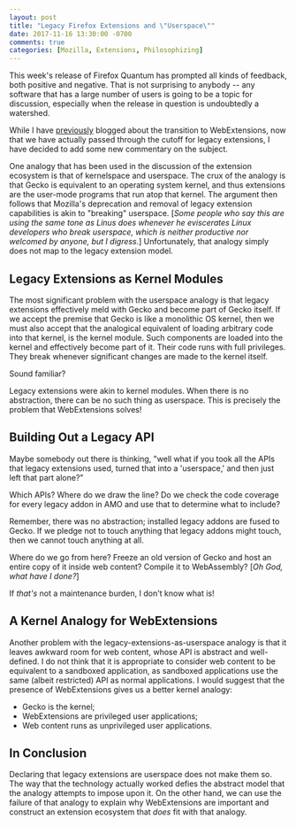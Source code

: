 ```yaml
---
layout: post
title: "Legacy Firefox Extensions and \"Userspace\""
date: 2017-11-16 13:30:00 -0700
comments: true
categories: [Mozilla, Extensions, Philosophizing]
---
```

This week's release of Firefox Quantum has prompted all kinds of feedback, both 
positive and negative. That is not surprising to anybody -- any software that 
has a large number of users is going to be a topic for discussion, especially 
when the release in question is undoubtedly a watershed.

While I have [previously](https://dblohm7.ca/blog/2015/08/30/on-webextensions/) 
blogged about the transition to WebExtensions, now that we have actually passed 
through the cutoff for legacy extensions, I have decided to add some new 
commentary on the subject.

One analogy that has been used in the discussion of the extension ecosystem is 
that of kernelspace and userspace. The crux of the analogy is that Gecko is 
equivalent to an operating system kernel, and thus extensions are the user-mode 
programs that run atop that kernel. The argument then follows that Mozilla's 
deprecation and removal of legacy extension capabilities is akin to "breaking" 
userspace. [*Some people who say this are using the same tone as Linus does 
whenever he eviscerates Linux developers who break userspace, which is neither 
productive nor welcomed by anyone, but I digress.*] Unfortunately, that analogy 
simply does not map to the legacy extension model.

Legacy Extensions as Kernel Modules
-----------------------------------

The most significant problem with the userspace analogy is that legacy extensions 
effectively meld with Gecko and become part of Gecko itself. If we accept the 
premise that Gecko is like a monolithic OS kernel, then we must also accept that
the analogical equivalent of loading arbitrary code into that kernel, is the 
kernel module. Such components are loaded into the kernel and effectively become 
part of it. Their code runs with full privileges. They break whenever 
significant changes are made to the kernel itself.

Sound familiar?

Legacy extensions were akin to kernel modules. When there is no abstraction, 
there can be no such thing as userspace. This is precisely the problem that 
WebExtensions solves!

Building Out a Legacy API
-------------------------

Maybe somebody out there is thinking, "well what if you took all the APIs that 
legacy extensions used, turned that into a 'userspace,' and then just left that 
part alone?"

Which APIs? Where do we draw the line? Do we check the code coverage for every 
legacy addon in AMO and use that to determine what to include?

Remember, there was no abstraction; installed legacy addons are fused to Gecko. 
If we pledge not to touch anything that legacy addons might touch, then we 
cannot touch anything at all.

Where do we go from here? Freeze an old version of Gecko and host an entire copy 
of it inside web content? Compile it to WebAssembly? [*Oh God, what have I done?*]

If *that's* not a maintenance burden, I don't know what is!

A Kernel Analogy for WebExtensions
----------------------------------

Another problem with the legacy-extensions-as-userspace analogy is that it leaves 
awkward room for web content, whose API is abstract and well-defined. I do not 
think that it is appropriate to consider web content to be equivalent to a 
sandboxed application, as sandboxed applications use the same (albeit restricted) 
API as normal applications. I would suggest that the presence of WebExtensions
gives us a better kernel analogy:

* Gecko is the kernel;
* WebExtensions are privileged user applications;
* Web content runs as unprivileged user applications.

In Conclusion
-------------

Declaring that legacy extensions are userspace does not make them so. The way that 
the technology actually worked defies the abstract model that the analogy 
attempts to impose upon it. On the other hand, we can use the failure of that 
analogy to explain why WebExtensions are important and construct an extension 
ecosystem that *does* fit with that analogy.



